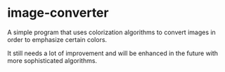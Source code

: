 # image-converter
A simple program that uses colorization algorithms to convert images in order to emphasize certain colors. 

It still needs a lot of improvement and will be enhanced in the future with more sophisticated algorithms. 
